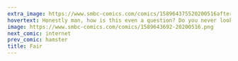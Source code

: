 ```yaml
---
extra_image: https://www.smbc-comics.com/comics/158964375520200516after.png
hovertext: Honestly man, how is this even a question? Do you never look outside?
image: https://www.smbc-comics.com/comics/1589643692-20200516.png
next_comic: internet
prev_comic: hamster
title: Fair
---
```


